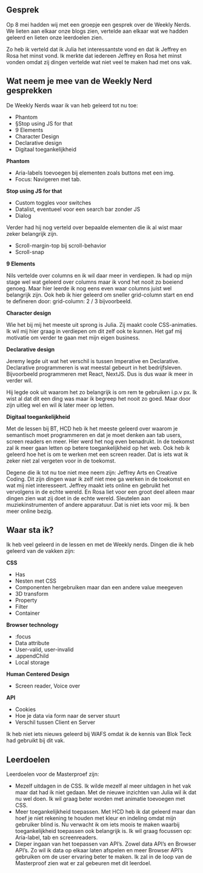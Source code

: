 ## Gesprek
Op 8 mei hadden wij met een groepje een gesprek over de Weekly Nerds. We lieten aan elkaar onze blogs zien, vertelde aan elkaar wat we hadden geleerd en lieten onze leerdoelen zien. 

Zo heb ik verteld dat ik Julia het interessantste vond en dat ik Jeffrey en Rosa het minst vond. Ik merkte dat iedereen Jeffrey en Rosa het minst vonden omdat zij dingen vertelde wat niet veel te maken had met ons vak.

## Wat neem je mee van de Weekly Nerd gesprekken
De Weekly Nerds waar ik van heb geleerd tot nu toe:
- Phantom
- §Stop using JS for that
- 9 Elements
- Character Design
- Declarative design
- Digitaal toegankelijkheid 

**Phantom**

- Aria-labels toevoegen bij elementen zoals buttons met een img.
- Focus: Navigeren met tab. 

**Stop using JS for that**

- Custom toggles voor switches
- Datalist, eventueel voor een search bar zonder JS
- Dialog

Verder had hij nog verteld over bepaalde elementen die ik al wist maar zeker belangrijk zijn.

- Scroll-margin-top bij scroll-behavior
- Scroll-snap

**9 Elements**

Nils vertelde over columns en ik wil daar meer in verdiepen. Ik had op mijn stage wel wat geleerd over columns maar ik vond het nooit zo boeiend genoeg. Maar hier leerde ik nog eens even waar columns juist wel belangrijk zijn. Ook heb ik hier geleerd om sneller grid-column start en end te defineren door: grid-column: 2 / 3 bijvoorbeeld. 

**Character design**

Wie het bij mij het meeste uit sprong is Julia. Zij maakt coole CSS-animaties. Ik wil mij hier graag in verdiepen om dit zelf ook te kunnen. Het gaf mij motivatie om verder te gaan met mijn eigen business. 

**Declarative design**

Jeremy legde uit wat het verschil is tussen Imperative en Declarative. Declarative programmeren is wat meestal gebeurt in het bedrijfsleven. Bijvoorbeeld programmeren met React, NextJS. Dus is dus waar ik meer in verder wil. 

Hij legde ook uit waarom het zo belangrijk is om rem te gebruiken i.p.v px. Ik wist al dat dit een ding was maar ik begreep het nooit zo goed. Maar door zijn uitleg wel en wil ik later meer op letten. 

**Digitaal toegankelijkheid**

Met de lessen bij BT, HCD heb ik het meeste geleerd over waarom je semantisch moet programmeren en dat je moet denken aan tab users, screen readers en meer. Hier werd het nog even benadrukt. In de toekomst zal ik meer gaan letten op betere toegankelijkheid op het web. Ook heb ik geleerd hoe het is om te werken met een screen reader. Dat is iets wat ik zeker niet zal vergeten voor in de toekomst.  

Degene die ik tot nu toe niet mee neem zijn: Jeffrey Arts en Creative Coding. Dit zijn dingen waar ik zelf niet mee ga werken in de toekomst en wat mij niet interesseert. Jeffrey maakt iets online en gebruikt het vervolgens in de echte wereld. En Rosa liet voor een groot deel alleen maar dingen zien wat zij doet in de echte wereld. Sleutelen aan muziekinstrumenten of andere apparatuur. Dat is niet iets voor mij. Ik ben meer online bezig. 

## Waar sta ik?
Ik heb veel geleerd in de lessen en met de Weekly nerds. Dingen die ik heb geleerd van de vakken zijn:

**CSS**

- Has
- Nesten met CSS
- Componenten hergebruiken maar dan een andere value meegeven
- 3D transform
- Property
- Filter
- Container

**Browser technology**

- :focus
- Data attribute
- User-valid, user-invalid
- .appendChild
- Local storage

**Human Centered Design**

- Screen reader, Voice over

**API**

- Cookies
- Hoe je data via form naar de server stuurt
- Verschil tussen Client en Server

Ik heb niet iets nieuws geleerd bij WAFS omdat ik de kennis van Blok Teck had gebruikt bij dit vak. 

## Leerdoelen
Leerdoelen voor de Masterproef zijn:

- Mezelf uitdagen in de CSS. Ik wilde mezelf al meer uitdagen in het vak maar dat had ik niet gedaan. Met de nieuwe inzichten van Julia wil ik dat nu wel doen. Ik wil graag beter worden met animatie toevoegen met CSS.
- Meer toegankelijkheid toepassen. Met HCD heb ik dat geleerd maar dan hoef je niet rekening te houden met kleur en indeling omdat mijn gebruiker blind is. Nu verwacht ik om iets moois te maken waarbij toegankelijkheid toepassen ook belangrijk is. Ik wil graag focussen op: Aria-label, tab en screenreaders. 
- Dieper ingaan van het toepassen van API’s. Zowel data API’s en Browser API’s. Zo wil ik data op elkaar laten afspelen en meer Browser API’s gebruiken om de user ervaring beter te maken. Ik zal in de loop van de Masterproof zien wat er zal gebeuren met dit leerdoel. 
